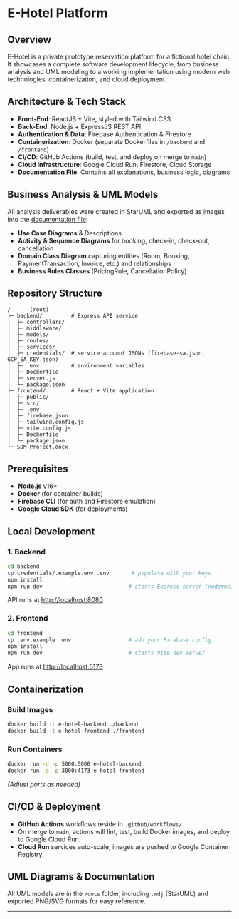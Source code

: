 # E-Hotel Platform

## Overview

E-Hotel is a private prototype reservation platform for a fictional hotel chain. It showcases a complete software development lifecycle, from business analysis and UML modeling to a working implementation using modern web technologies, containerization, and cloud deployment.

## Architecture & Tech Stack

* **Front-End**: ReactJS + Vite, styled with Tailwind CSS
* **Back-End**: Node.js + ExpressJS REST API
* **Authentication & Data**: Firebase Authentication & Firestore
* **Containerization**: Docker (separate Dockerfiles in `/backend` and `/frontend`)
* **CI/CD**: GitHub Actions (build, test, and deploy on merge to `main`)
* **Cloud Infrastructure**: Google Cloud Run, Firestore, Cloud Storage
* **Documentation File**: Contains all explanations, business logic, diagrams

## Business Analysis & UML Models

All analysis deliverables were created in StarUML and exported as images into the [documentation file](SDM-PROJECT.pdf):

* **Use Case Diagrams** & Descriptions
* **Activity & Sequence Diagrams** for booking, check-in, check-out, cancellation
* **Domain Class Diagram** capturing entities (Room, Booking, PaymentTransaction, Invoice, etc.) and relationships
* **Business Rules Classes** (PricingRule, CancellationPolicy)

## Repository Structure

```
/      (root)
├─ backend/         # Express API service
│  ├─ controllers/
│  ├─ middleware/
│  ├─ models/
│  ├─ routes/
│  ├─ services/
│  ├─ credentials/  # service account JSONs (firebase-sa.json, GCP_SA_KEY.json)
│  ├─ .env          # environment variables
│  ├─ Dockerfile
│  ├─ server.js
│  └─ package.json
├─ frontend/        # React + Vite application
│  ├─ public/
│  ├─ src/
│  ├─ .env
│  ├─ firebase.json
│  ├─ tailwind.config.js
│  ├─ vite.config.js
│  ├─ Dockerfile
│  └─ package.json
└─ SDM-Project.docx
```

## Prerequisites

* **Node.js** v16+
* **Docker** (for container builds)
* **Firebase CLI** (for auth and Firestore emulation)
* **Google Cloud SDK** (for deployments)

## Local Development

### 1. Backend

```bash
cd backend
cp credentials/.example.env .env       # populate with your keys
npm install
npm run dev                           # starts Express server (nodemon)
```

API runs at [http://localhost:8080](http://localhost:8080)

### 2. Frontend

```bash
cd frontend
cp .env.example .env                  # add your Firebase config
npm install
npm run dev                           # starts Vite dev server
```

App runs at [http://localhost:5173](http://localhost:5173)

## Containerization

### Build Images

```bash
docker build -t e-hotel-backend ./backend
docker build -t e-hotel-frontend ./frontend
```

### Run Containers

```bash
docker run -d -p 5000:5000 e-hotel-backend
docker run -d -p 3000:4173 e-hotel-frontend
```

*(Adjust ports as needed)*

## CI/CD & Deployment

* **GitHub Actions** workflows reside in `.github/workflows/`.
* On merge to `main`, actions will lint, test, build Docker images, and deploy to Google Cloud Run.
* **Cloud Run** services auto-scale; images are pushed to Google Container Registry.

## UML Diagrams & Documentation

All UML models are in the `/docs` folder, including `.mdj` (StarUML) and exported PNG/SVG formats for easy reference.

---
